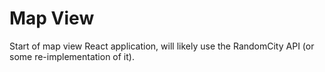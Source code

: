 # Map View

Start of map view React application, will likely use the RandomCity API (or some re-implementation of it).